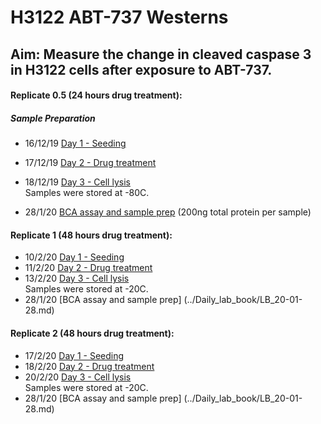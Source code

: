 # H3122 ABT-737 Westerns
## Aim: Measure the change in cleaved caspase 3 in H3122 cells after exposure to ABT-737. <br>

#### Replicate 0.5 (24 hours drug treatment):

##### Sample Preparation
* 16/12/19 [Day 1 - Seeding](../Daily_lab_book/LB_19-12-16.md)
* 17/12/19 [Day 2 - Drug treatment](../Daily_lab_book/LB_19-12-17.md)
* 18/12/19 [Day 3 - Cell lysis](../Daily_lab_book/LB_19-12-18.md)\
Samples were stored at -80C.

* 28/1/20 [BCA assay and sample prep](../Daily_lab_book/LB_20-01-28.md) (200ng total protein per sample)

#### Replicate 1 (48 hours drug treatment):
* 10/2/20 [Day 1 - Seeding](../Daily_lab_book/LB_20-02-10.md)
* 11/2/20 [Day 2 - Drug treatment](../Daily_lab_book/LB_20-02-11.md)
* 13/2/20 [Day 3 - Cell lysis](../Daily_lab_book/LB_20-02-13.md)\
Samples were stored at -20C.
* 28/1/20 [BCA assay and sample prep] (../Daily_lab_book/LB_20-01-28.md)

#### Replicate 2 (48 hours drug treatment):
* 17/2/20 [Day 1 - Seeding](../Daily_lab_book/LB_20-02-17.md)
* 18/2/20 [Day 2 - Drug treatment](../Daily_lab_book/LB_20-02-18.md)
* 20/2/20 [Day 3 - Cell lysis](../Daily_lab_book/LB_20-02-20.md)\
Samples were stored at -20C.
* 28/1/20 [BCA assay and sample prep] (../Daily_lab_book/LB_20-01-28.md)

